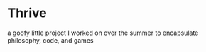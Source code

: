 # Thrive
a goofy little project I worked on over the summer to encapsulate philosophy, code, and games
